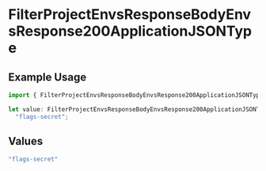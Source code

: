 # FilterProjectEnvsResponseBodyEnvsResponse200ApplicationJSONType

## Example Usage

```typescript
import { FilterProjectEnvsResponseBodyEnvsResponse200ApplicationJSONType } from "@vercel/sdk/models/operations/filterprojectenvs.js";

let value: FilterProjectEnvsResponseBodyEnvsResponse200ApplicationJSONType =
  "flags-secret";
```

## Values

```typescript
"flags-secret"
```